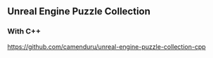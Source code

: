## Unreal Engine Puzzle Collection

### With C++
https://github.com/camenduru/unreal-engine-puzzle-collection-cpp
